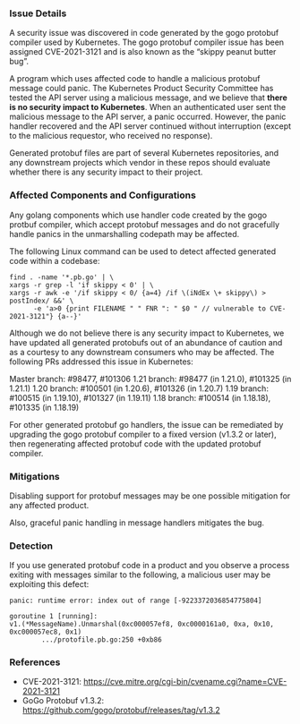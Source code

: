 ### Issue Details

A security issue was discovered in code generated by the gogo protobuf compiler used by Kubernetes. The gogo protobuf compiler issue has been assigned CVE-2021-3121 and is also known as the “skippy peanut butter bug”.

A program which uses affected code to handle a malicious protobuf message could panic.
The Kubernetes Product Security Committee has tested the API server using a malicious message, and we believe that **there is no security impact to Kubernetes**.  When an authenticated user sent the malicious message to the API server, a panic occurred. However, the panic handler recovered and the API server continued without interruption (except to the malicious requestor, who received no response).

Generated protobuf files are part of several Kubernetes repositories, and any downstream projects which vendor in these repos should evaluate whether there is any security impact to their project.

### Affected Components and Configurations

Any golang components which use handler code created by the gogo protbuf compiler, which accept protobuf messages and do not gracefully handle panics in the unmarshalling codepath may be affected.

The following Linux command can be used to detect affected generated code within a codebase:

```
find . -name '*.pb.go' | \
xargs -r grep -l 'if skippy < 0' | \
xargs -r awk -e '/if skippy < 0/ {a=4} /if \(iNdEx \+ skippy\) > postIndex/ &&' \
  	  -e 'a>0 {print FILENAME " " FNR ": " $0 " // vulnerable to CVE-2021-3121"} {a--}'
```

Although we do not believe there is any security impact to Kubernetes, we have updated all generated protobufs out of an abundance of caution and as a courtesy to any downstream consumers who may be affected. The following PRs addressed this issue in Kubernetes:

Master branch: #98477, #101306
1.21 branch: #98477 (in 1.21.0), #101325 (in 1.21.1)
1.20 branch: #100501 (in 1.20.6), #101326 (in 1.20.7)
1.19 branch: #100515 (in 1.19.10), #101327 (in 1.19.11)
1.18 branch: #100514 (in 1.18.18), #101335 (in 1.18.19)

For other generated protobuf go handlers, the issue can be remediated by upgrading the gogo protobuf compiler to a fixed version (v1.3.2 or later), then regenerating affected protobuf code with the updated protobuf compiler. 

### Mitigations

Disabling support for protobuf messages may be one possible mitigation for any affected product.

Also, graceful panic handling in message handlers mitigates the bug.

### Detection

If you use generated protobuf code in a product and you observe a process exiting with messages similar to the following, a malicious user may be exploiting this defect:

```
panic: runtime error: index out of range [-9223372036854775804]
 
goroutine 1 [running]:
v1.(*MessageName).Unmarshal(0xc000057ef8, 0xc0000161a0, 0xa, 0x10, 0xc000057ec8, 0x1)
        .../protofile.pb.go:250 +0xb86
```

### References
- CVE-2021-3121: https://cve.mitre.org/cgi-bin/cvename.cgi?name=CVE-2021-3121
- GoGo Protobuf v1.3.2: https://github.com/gogo/protobuf/releases/tag/v1.3.2
